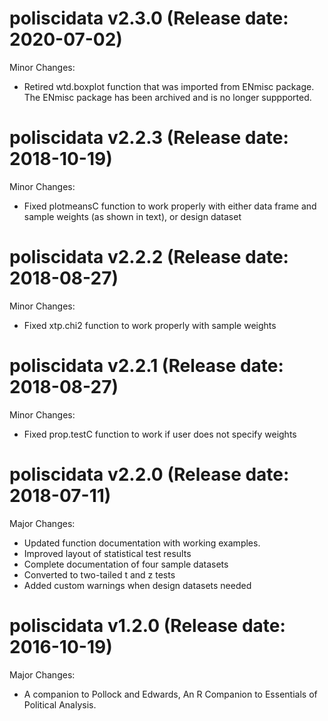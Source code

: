 poliscidata v2.3.0 (Release date: 2020-07-02)
==============

Minor Changes:

* Retired wtd.boxplot function that was imported from ENmisc package. The ENmisc package has been archived and is no longer suppported.


poliscidata v2.2.3 (Release date: 2018-10-19)
==============

Minor Changes:

* Fixed plotmeansC function to work properly with either data frame and sample weights (as shown in text), or design dataset


poliscidata v2.2.2 (Release date: 2018-08-27)
==============

Minor Changes:

* Fixed xtp.chi2 function to work properly with sample weights


poliscidata v2.2.1 (Release date: 2018-08-27)
==============

Minor Changes:

* Fixed prop.testC function to work if user does not specify weights


poliscidata v2.2.0 (Release date: 2018-07-11)
==============

Major Changes:

* Updated function documentation with working examples.
* Improved layout of statistical test results
* Complete documentation of four sample datasets
* Converted to two-tailed t and z tests
* Added custom warnings when design datasets needed


poliscidata v1.2.0 (Release date: 2016-10-19)
==============

Major Changes:

* A companion to Pollock and Edwards, An R Companion to Essentials of Political Analysis.


